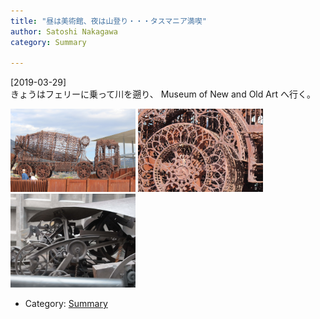 ```yaml
---
title: "昼は美術館、夜は山登り・・・タスマニア満喫"
author: Satoshi Nakagawa
category: Summary

---
```


[2019-03-29]  
 きょうはフェリーに乗って川を遡り、
Museum of New and Old Art へ行く。

<a href=/pict/2019-03-29-mona-1.jpg><img src="/pict/2019-03-29-mona-1.jpg" alt="" width="200"/></a>
<a href=/pict/2019-03-29-mona-2.jpg><img src="/pict/2019-03-29-mona-2.jpg" alt="" width="200"/></a>
<a href=/pict/2019-03-29-mona-3.jpg><img src="/pict/2019-03-29-mona-3.jpg" alt="" width="200"/></a>

- Category: [Summary](/categories.html#Summary)

